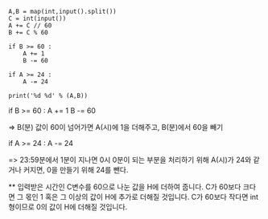 ```
A,B = map(int,input().split())
C = int(input())
A += C // 60
B += C % 60

if B >= 60 :
    A += 1
    B -= 60
    
if A >= 24 :
    A -= 24
   
print('%d %d' % (A,B))

```

if B >= 60 :
    A += 1
    B -= 60

=> B(분) 값이 60이 넘어가면 A(시)에 1을 더해주고, B(분)에서 60을 빼기

if A >= 24 :
    A -= 24
    
=> 23:59분에서 1분이 지나면 0시 0분이 되는 부분을 처리하기 위해 A(시)가 24와 같거나 커지면, 0을 만들기 위해 24를 뺀다.

**
입력받은 시간인 C변수를 60으로 나눈 값을 H에 더하여 줍니다. C가 60보다 크다면 그 몫인 1 혹은 그 이상의 값이 H에 추가로 더해질 것입니다. C가 60보다 작다면 int형이므로 0의 값이 H에 더해질 것입니다.
